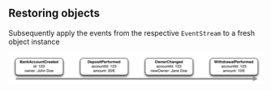 ## Restoring objects

Subsequently apply the events from the respective `EventStream` to a fresh object instance

![Evenstream](static/img/eventstream.png)
